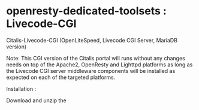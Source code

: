 # openresty-dedicated-toolsets : Livecode-CGI
Citalis-Livecode-CGI (OpenLiteSpeed, Livecode CGI Server, MariaDB version)

Note: This CGI version of the Citalis portal will runs without any changes needs on top of the Apache2, OpenResty and Lighttpd platforms as long as the Livecode CGI server middleware components will be installed as expected on each of the targeted platforms.

Installation :

Download and unzip the 


